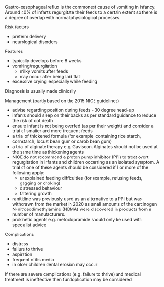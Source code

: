 Gastro\-oesophageal reflux is the commonest cause of vomiting in infancy. Around 40% of infants regurgitate their feeds to a certain extent so there is a degree of overlap with normal physiological processes.  
  
Risk factors  
* preterm delivery
* neurological disorders

  
Features  
* typically develops before 8 weeks
* vomiting/regurgitation
	+ milky vomits after feeds
	+ may occur after being laid flat
* excessive crying, especially while feeding

  
Diagnosis is usually made clinically  
  
Management (partly based on the 2015 NICE guidelines)  
* advise regarding position during feeds \- 30 degree head\-up
* infants should sleep on their backs as per standard guidance to reduce the risk of cot death
* ensure infant is not being overfed (as per their weight) and consider a trial of smaller and more frequent feeds
* a trial of thickened formula (for example, containing rice starch, cornstarch, locust bean gum or carob bean gum)
* a trial of alginate therapy e.g. Gaviscon. Alginates should not be used at the same time as thickening agents
* NICE do not recommend a proton pump inhibitor (PPI) to treat overt regurgitation in infants and children occurring as an isolated symptom. A trial of one of these agents should be considered if 1 or more of the following apply:
	+ unexplained feeding difficulties (for example, refusing feeds, gagging or choking)
	+ distressed behaviour
	+ faltering growth
* ranitidine was previously used as an alternative to a PPI but was withdrawn from the market in 2020 as small amounts of the carcinogen N\-nitrosodimethylamine (NDMA) were discovered in products from a number of manufacturers.
* prokinetic agents e.g. metoclopramide should only be used with specialist advice

  
Complications  
* distress
* failure to thrive
* aspiration
* frequent otitis media
* in older children dental erosion may occur

  
If there are severe complications (e.g. failure to thrive) and medical treatment is ineffective then fundoplication may be considered